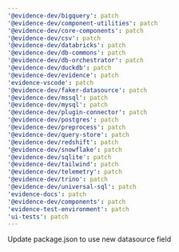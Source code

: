 ```yaml
---
'@evidence-dev/bigquery': patch
'@evidence-dev/component-utilities': patch
'@evidence-dev/core-components': patch
'@evidence-dev/csv': patch
'@evidence-dev/databricks': patch
'@evidence-dev/db-commons': patch
'@evidence-dev/db-orchestrator': patch
'@evidence-dev/duckdb': patch
'@evidence-dev/evidence': patch
'evidence-vscode': patch
'@evidence-dev/faker-datasource': patch
'@evidence-dev/mssql': patch
'@evidence-dev/mysql': patch
'@evidence-dev/plugin-connector': patch
'@evidence-dev/postgres': patch
'@evidence-dev/preprocess': patch
'@evidence-dev/query-store': patch
'@evidence-dev/redshift': patch
'@evidence-dev/snowflake': patch
'@evidence-dev/sqlite': patch
'@evidence-dev/tailwind': patch
'@evidence-dev/telemetry': patch
'@evidence-dev/trino': patch
'@evidence-dev/universal-sql': patch
'evidence-docs': patch
'@evidence-dev/components': patch
'evidence-test-environment': patch
'ui-tests': patch
---
```


Update package.json to use new datasource field
